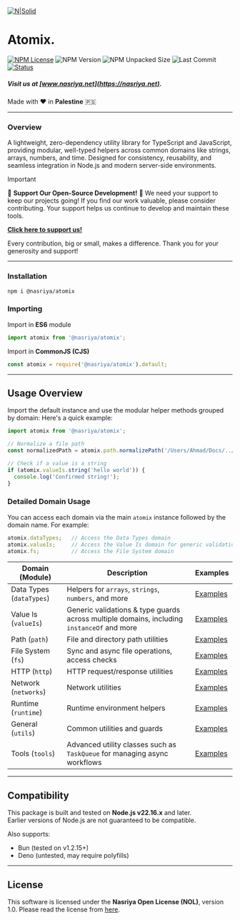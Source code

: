 [![N|Solid](https://static.wixstatic.com/media/72ffe6_da8d2142d49c42b29c96ba80c8a91a6c~mv2.png)](https://nasriya.net)

# Atomix.
[![NPM License](https://img.shields.io/npm/l/%40nasriya%2Fatomix?color=lightgreen)](https://github.com/nasriyasoftware/Atomix?tab=License-1-ov-file) ![NPM Version](https://img.shields.io/npm/v/%40nasriya%2Fatomix) ![NPM Unpacked Size](https://img.shields.io/npm/unpacked-size/%40nasriya%2Fatomix) ![Last Commit](https://img.shields.io/github/last-commit/nasriyasoftware/Atomix.svg) [![Status](https://img.shields.io/badge/Status-Stable-lightgreen.svg)](link-to-your-status-page)

##### Visit us at [www.nasriya.net](https://nasriya.net).

Made with ❤️ in **Palestine** 🇵🇸
___
### Overview
A lightweight, zero-dependency utility library for TypeScript and JavaScript, providing modular, well-typed helpers across common domains like strings, arrays, numbers, and time. Designed for consistency, reusability, and seamless integration in Node.js and modern server-side environments.

> [!IMPORTANT]
> 
> 🌟 **Support Our Open-Source Development!** 🌟
> We need your support to keep our projects going! If you find our work valuable, please consider contributing. Your support helps us continue to develop and maintain these tools.
> 
> **[Click here to support us!](https://fund.nasriya.net/)**
> 
> Every contribution, big or small, makes a difference. Thank you for your generosity and support!
___
### Installation
```shell
npm i @nasriya/atomix
```

### Importing
Import in **ES6** module
```ts
import atomix from '@nasriya/atomix';
```

Import in **CommonJS (CJS)**
```js
const atomix = require('@nasriya/atomix').default;
```
___
## Usage Overview

Import the default instance and use the modular helper methods grouped by domain:
Here's a quick example:

```ts
import atomix from '@nasriya/atomix';

// Normalize a file path
const normalizedPath = atomix.path.normalizePath('/Users/Ahmad/Docs/../Downloads');

// Check if a value is a string
if (atomix.valueIs.string('hello world')) {
  console.log('Confirmed string!');
}
```

### Detailed Domain Usage
You can access each domain via the main `atomix` instance followed by the domain name. For example:

```ts
atomix.dataTypes;   // Access the Data Types domain
atomix.valueIs;     // Access the Value Is domain for generic validations
atomix.fs;          // Access the File System domain
```

| Domain (Module)          | Description                                                                                | Examples                                      |
| ------------------------ | ------------------------------------------------------------------------------------------ | --------------------------------------------- |
| Data Types (`dataTypes`) | Helpers for `arrays`, `strings`, `numbers`, and more                                       | [Examples](./examples/dataTypes/dataTypes.md) |
| Value Is (`valueIs`)     | Generic validations & type guards across multiple domains, including `instanceOf` and more | [Examples](./examples/valueIs.md)             |
| Path (`path`)            | File and directory path utilities                                                          | [Examples](./examples/path.md)                |
| File System (`fs`)       | Sync and async file operations, access checks                                              | [Examples](./examples/fs.md)                  |
| HTTP (`http`)            | HTTP request/response utilities                                                            | [Examples](./examples/http.md)                |
| Network (`networks`)     | Network utilities                                                                          | [Examples](./examples/networks/networks.md)   |
| Runtime (`runtime`)      | Runtime environment helpers                                                                | [Examples](./examples/runtime.md)             |
| General (`utils`)        | Common utilities and guards                                                                | [Examples](./examples/utils.md)               |
| Tools (`tools`)          | Advanced utility classes such as `TaskQueue` for managing async workflows                  | [Examples](./examples/tools/tools.md)         |

---
## Compatibility

This package is built and tested on **Node.js v22.16.x** and later.  
Earlier versions of Node.js are not guaranteed to be compatible.

Also supports:
- Bun (tested on v1.2.15+)
- Deno (untested, may require polyfills)
___
## License
This software is licensed under the **Nasriya Open License (NOL)**, version 1.0.
Please read the license from [here](https://github.com/nasriyasoftware/Atomix?tab=License-1-ov-file).